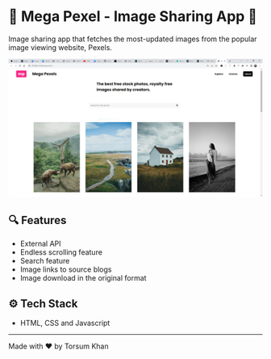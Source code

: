# 🤳 Mega Pexel - Image Sharing App 🤳

Image sharing app that fetches the most-updated images from the popular image viewing website, Pexels.

![](https://github.com/torsumkhan/mega-pexel/blob/master/pexels-snip.PNG?raw=true)

## 🔍 Features

- External API
- Endless scrolling feature
- Search feature
- Image links to source blogs
- Image download in the original format

## ⚙ Tech Stack

- HTML, CSS and Javascript

---

Made with ♥ by Torsum Khan
